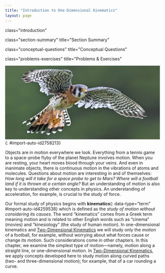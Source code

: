 ```yaml
---
title: "Introduction to One-Dimensional Kinematics"
layout: page
---
```



<cnx-pi data-type="cnx.flag.introduction"> class="introduction" </cnx-pi>

<cnx-pi data-type="cnx.eoc">class="section-summary" title="Section Summary"</cnx-pi>

<cnx-pi data-type="cnx.eoc">class="conceptual-questions" title="Conceptual Questions"</cnx-pi>

<cnx-pi data-type="cnx.eoc">class="problems-exercises" title="Problems &amp; Exercises"</cnx-pi>

 ![Photo of a bird in flight.](../resources/Figure_02_00_01_D.jpg "The motion of an American kestrel through the air can be described by the bird&#x2019;s displacement, speed, velocity, and acceleration. When it flies in a straight line without any change in direction, its motion is said to be one dimensional. (credit: Vince Maidens, Wikimedia Commons)"){: #import-auto-id2758213}

Objects are in motion everywhere we look. Everything from a tennis game to a space-probe flyby of the planet Neptune involves motion. When you are resting, your heart moves blood through your veins. And even in inanimate objects, there is continuous motion in the vibrations of atoms and molecules. Questions about motion are interesting in and of themselves: *How long will it take for a space probe to get to Mars? Where will a football land if it is thrown at a certain angle?* But an understanding of motion is also key to understanding other concepts in physics. An understanding of acceleration, for example, is crucial to the study of force.

Our formal study of physics begins with **kinematics**{: data-type="term" #import-auto-id4259538} which is defined as the *study of motion without considering its causes*. The word “kinematics” comes from a Greek term meaning motion and is related to other English words such as “cinema” (movies) and “kinesiology” (the study of human motion). In one-dimensional kinematics and [Two-Dimensional Kinematics](/contents/m42126) we will study only the *motion* of a football, for example, without worrying about what forces cause or change its motion. Such considerations come in other chapters. In this chapter, we examine the simplest type of motion—namely, motion along a straight line, or one-dimensional motion. In [Two-Dimensional Kinematics](/contents/m42126), we apply concepts developed here to study motion along curved paths (two- and three-dimensional motion); for example, that of a car rounding a curve.

